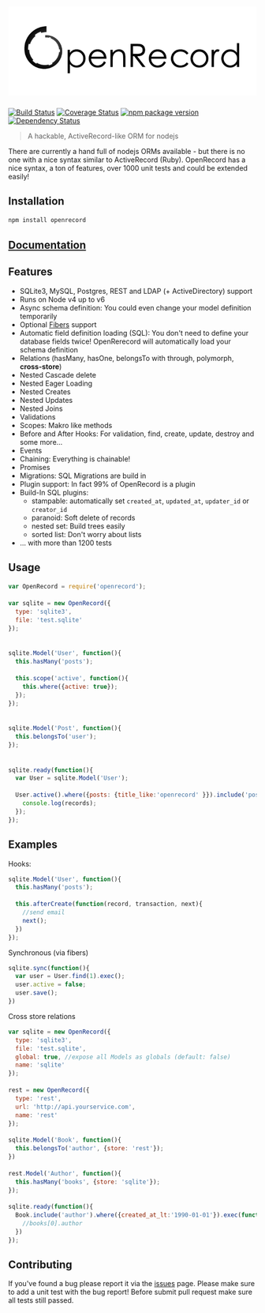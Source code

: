 ![OpenRecord](logo.png)
==========

[![Build Status](https://travis-ci.org/PhilWaldmann/openrecord.svg?branch=master)](https://travis-ci.org/PhilWaldmann/openrecord)
[![Coverage Status](http://coveralls.io/repos/PhilWaldmann/openrecord/badge.png)](https://coveralls.io/r/PhilWaldmann/openrecord)
[![npm package version](http://badge.fury.io/js/openrecord.png)](https://npmjs.org/package/openrecord)
[![Dependency Status](https://gemnasium.com/PhilWaldmann/openrecord.svg)](https://gemnasium.com/PhilWaldmann/openrecord)

> A hackable, ActiveRecord-like ORM for nodejs

There are currently a hand full of nodejs ORMs available - but there is no one with a nice syntax similar to ActiveRecord (Ruby).
OpenRecord has a nice syntax, a ton of features, over 1000 unit tests and could be extended easily!

## Installation

```bash
npm install openrecord
```

## [Documentation](https://github.com/PhilWaldmann/openrecord/wiki)

## Features

* SQLite3, MySQL, Postgres, REST and LDAP (+ ActiveDirectory) support
* Runs on Node v4 up to v6
* Async schema definition: You could even change your model definition temporarily
* Optional [Fibers](https://github.com/laverdet/node-fibers) support
* Automatic field definition loading (SQL): You don't need to define your database fields twice! OpenRerecord will automatically load your schema definition
* Relations (hasMany, hasOne, belongsTo with through, polymorph, **cross-store**)
* Nested Cascade delete
* Nested Eager Loading
* Nested Creates
* Nested Updates
* Nested Joins
* Validations
* Scopes: Makro like methods
* Before and After Hooks: For validation, find, create, update, destroy and some more...
* Events
* Chaining: Everything is chainable!
* Promises
* Migrations: SQL Migrations are build in
* Plugin support: In fact 99% of OpenRecord is a plugin
* Build-In SQL plugins:
  * stampable: automatically set `created_at`, `updated_at`, `updater_id` or `creator_id`
  * paranoid: Soft delete of records
  * nested set: Build trees easily
  * sorted list: Don't worry about lists
* ... with more than 1200 tests



## Usage

```js
var OpenRecord = require('openrecord');

var sqlite = new OpenRecord({
  type: 'sqlite3',
  file: 'test.sqlite'
});


sqlite.Model('User', function(){
  this.hasMany('posts');

  this.scope('active', function(){
    this.where({active: true});
  });
});


sqlite.Model('Post', function(){
  this.belongsTo('user');
});


sqlite.ready(function(){
  var User = sqlite.Model('User');

  User.active().where({posts: {title_like:'openrecord' }}).include('posts').exec(function(records){
    console.log(records);
  });
});

```


## Examples

Hooks:

```js
sqlite.Model('User', function(){
  this.hasMany('posts');

  this.afterCreate(function(record, transaction, next){
    //send email
    next();
  })
});
```

Synchronous (via fibers)

```js
sqlite.sync(function(){
  var user = User.find(1).exec();
  user.active = false;
  user.save();
})
```

Cross store relations

```js
var sqlite = new OpenRecord({
  type: 'sqlite3',
  file: 'test.sqlite',
  global: true, //expose all Models as globals (default: false)
  name: 'sqlite'
});

rest = new OpenRecord({
  type: 'rest',
  url: 'http://api.yourservice.com',
  name: 'rest'
});

sqlite.Model('Book', function(){
  this.belongsTo('author', {store: 'rest'});
})

rest.Model('Author', function(){
  this.hasMany('books', {store: 'sqlite'});
});

sqlite.ready(function(){
  Book.include('author').where({created_at_lt:'1990-01-01'}).exec(function(books){
    //books[0].author
  })
});

```



## Contributing

If you've found a bug please report it via the [issues](https://github.com/PhilWaldmann/openrecord/issues) page. Please make sure to add a unit test with the bug report!
Before submit pull request make sure all tests still passed.
